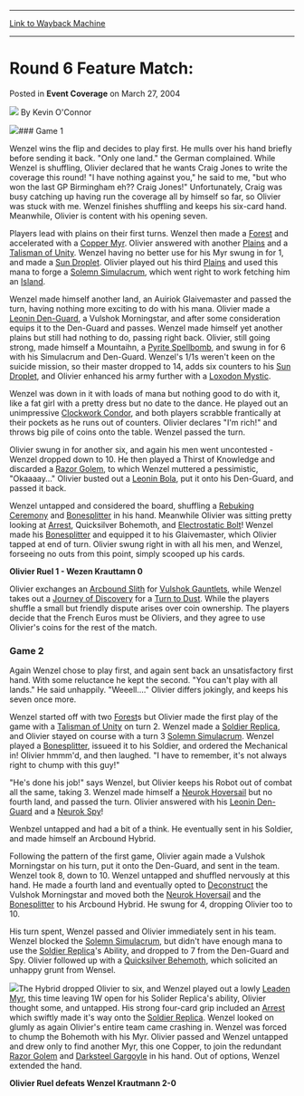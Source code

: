 
---
[Link to Wayback Machine](https://web.archive.org/web/20220518000750/https://magic.wizards.com/en/articles/archive/event-coverage/round-6-feature-match-2004-03-27)

[_metadata_:author]:- "Kevin O'Connor"
[_metadata_:description]:- "Game 1 Wenzel wins the flip and decides to play first. He mulls over his hand briefly before sending it back. `Only one land.` the German complained. While Wenzel is shuffling, Olivier declared that he wants Craig Jones to write the coverage this round! `I have nothing against you,` he said to me, `but who won the last GP Birmingham eh?? Craig Jones!` Unfortunately, Craig was"
[_metadata_:generator]:- "Drupal 7 (http://drupal.org)"
[_metadata_:node]:- "535361"
[_metadata_:publish_date]:- "2004-03-27"
[_metadata_:source]:- "div-main-content"
[_metadata_:title]:- "Round 6 Feature Match:"
[_metadata_:wayback_capture_timestamp]:- "2022-05-18 00:07:50"
[_metadata_:wayback_raw_url]:- "https://web.archive.org/web/20220518000750id_/https://magic.wizards.com/en/articles/archive/event-coverage/round-6-feature-match-2004-03-27"
[_metadata_:wayback_url]:- "https://magic.wizards.com/en/articles/archive/event-coverage/round-6-feature-match-2004-03-27"
---


Round 6 Feature Match:
======================



 Posted in **Event Coverage**
 on March 27, 2004 






![](https://media.magic.wizards.com/styles/auth_small/public/generic-avatar-150_96.png)
By Kevin O'Connor











![](https://media.magic.wizards.com/image_legacy_migration/sideboard/images/gpbir04/fm4_1.jpg)### Game 1


Wenzel wins the flip and decides to play first. He mulls over his hand briefly before sending it back. "Only one land." the German complained. While Wenzel is shuffling, Olivier declared that he wants Craig Jones to write the coverage this round! "I have nothing against you," he said to me, "but who won the last GP Birmingham eh?? Craig Jones!" Unfortunately, Craig was busy catching up having run the coverage all by himself so far, so Olivier was stuck with me. Wenzel finishes shuffling and keeps his six-card hand. Meanwhile, Olivier is content with his opening seven.


Players lead with plains on their first turns. Wenzel then made a [Forest](https://gatherer.wizards.com/Pages/Card/Details.aspx?name=Forest) and accelerated with a [Copper Myr](https://gatherer.wizards.com/Pages/Card/Details.aspx?name=Copper+Myr). Olivier answered with another [Plains](https://gatherer.wizards.com/Pages/Card/Details.aspx?name=Plains) and a [Talisman of Unity](https://gatherer.wizards.com/Pages/Card/Details.aspx?name=Talisman+of+Unity). Wenzel having no better use for his Myr swung in for 1, and made a [Sun Droplet](https://gatherer.wizards.com/Pages/Card/Details.aspx?name=Sun+Droplet). Olivier played out his third [Plains](https://gatherer.wizards.com/Pages/Card/Details.aspx?name=Plains) and used this mana to forge a [Solemn Simulacrum](https://gatherer.wizards.com/Pages/Card/Details.aspx?name=Solemn+Simulacrum), which went right to work fetching him an [Island](https://gatherer.wizards.com/Pages/Card/Details.aspx?name=Island).


Wenzel made himself another land, an Auiriok Glaivemaster and passed the turn, having nothing more exciting to do with his mana. Olivier made a [Leonin Den-Guard](https://gatherer.wizards.com/Pages/Card/Details.aspx?name=Leonin+Den-Guard), a Vulshok Morningstar, and after some consideration equips it to the Den-Guard and passes. Wenzel made himself yet another plains but still had nothing to do, passing right back. Olivier, still going strong, made himself a Mountaihn, a [Pyrite Spellbomb](https://gatherer.wizards.com/Pages/Card/Details.aspx?name=Pyrite+Spellbomb), and swung in for 6 with his Simulacrum and Den-Guard. Wenzel's 1/1s weren't keen on the suicide mission, so their master dropped to 14, adds six counters to his [Sun Droplet](https://gatherer.wizards.com/Pages/Card/Details.aspx?name=Sun+Droplet), and Olivier enhanced his army further with a [Loxodon Mystic](https://gatherer.wizards.com/Pages/Card/Details.aspx?name=Loxodon+Mystic).


Wenzel was down in it with loads of mana but nothing good to do with it, like a fat girl with a pretty dress but no date to the dance. He played out an unimpressive [Clockwork Condor](https://gatherer.wizards.com/Pages/Card/Details.aspx?name=Clockwork+Condor), and both players scrabble frantically at their pockets as he runs out of counters. Olivier declares "I'm rich!" and throws big pile of coins onto the table. Wenzel passed the turn.


Olivier swung in for another six, and again his men went uncontested - Wenzel dropped down to 10. He then played a Thirst of Knowledge and discarded a [Razor Golem](https://gatherer.wizards.com/Pages/Card/Details.aspx?name=Razor+Golem), to which Wenzel muttered a pessimistic, "Okaaaay..." Olivier busted out a [Leonin Bola](https://gatherer.wizards.com/Pages/Card/Details.aspx?name=Leonin+Bola), put it onto his Den-Guard, and passed it back.


Wenzel untapped and considered the board, shuffling a [Rebuking Ceremony](https://gatherer.wizards.com/Pages/Card/Details.aspx?name=Rebuking+Ceremony) and [Bonesplitter](https://gatherer.wizards.com/Pages/Card/Details.aspx?name=Bonesplitter) in his hand. Meanwhile Olivier was sitting pretty looking at [Arrest](https://gatherer.wizards.com/Pages/Card/Details.aspx?name=Arrest), Quicksilver Bohemoth, and [Electrostatic Bolt](https://gatherer.wizards.com/Pages/Card/Details.aspx?name=Electrostatic+Bolt)! Wenzel made his [Bonesplitter](https://gatherer.wizards.com/Pages/Card/Details.aspx?name=Bonesplitter) and equipped it to his Glaivemaster, which Olivier tapped at end of turn. Olivier swung right in with all his men, and Wenzel, forseeing no outs from this point, simply scooped up his cards.


**Olivier Ruel 1 - Wezen Krauttamn 0**


Olivier exchanges an [Arcbound Slith](https://gatherer.wizards.com/Pages/Card/Details.aspx?name=Arcbound+Slith) for [Vulshok Gauntlets](https://gatherer.wizards.com/Pages/Card/Details.aspx?name=Vulshok+Gauntlets), while Wenzel takes out a [Journey of Discovery](https://gatherer.wizards.com/Pages/Card/Details.aspx?name=Journey+of+Discovery) for a [Turn to Dust](https://gatherer.wizards.com/Pages/Card/Details.aspx?name=Turn+to+Dust). While the players shuffle a small but friendly dispute arises over coin ownership. The players decide that the French Euros must be Oliviers, and they agree to use Olivier's coins for the rest of the match.


### Game 2


Again Wenzel chose to play first, and again sent back an unsatisfactory first hand. With some reluctance he kept the second. "You can't play with all lands." He said unhappily. "Weeell...." Olivier differs jokingly, and keeps his seven once more.


Wenzel started off with two [Forest](https://gatherer.wizards.com/Pages/Card/Details.aspx?name=Forest)s but Olivier made the first play of the game with a [Talisman of Unity](https://gatherer.wizards.com/Pages/Card/Details.aspx?name=Talisman+of+Unity) on turn 2. Wenzel made a [Soldier Replica](https://gatherer.wizards.com/Pages/Card/Details.aspx?name=Soldier+Replica), and Olivier stayed on course with a turn 3 [Solemn Simulacrum](https://gatherer.wizards.com/Pages/Card/Details.aspx?name=Solemn+Simulacrum). Wenzel played a [Bonesplitter](https://gatherer.wizards.com/Pages/Card/Details.aspx?name=Bonesplitter), issueed it to his Soldier, and ordered the Mechanical in! Olivier hmmm'd, and then laughed. "I have to remember, it's not always right to chump with this guy!"


"He's done his job!" says Wenzel, but Olivier keeps his Robot out of combat all the same, taking 3. Wenzel made himself a [Neurok Hoversail](https://gatherer.wizards.com/Pages/Card/Details.aspx?name=Neurok+Hoversail) but no fourth land, and passed the turn. Olivier answered with his [Leonin Den-Guard](https://gatherer.wizards.com/Pages/Card/Details.aspx?name=Leonin+Den-Guard) and a [Neurok Spy](https://gatherer.wizards.com/Pages/Card/Details.aspx?name=Neurok+Spy)!


Wenbzel untapped and had a bit of a think. He eventually sent in his Soldier, and made himself an Arcbound Hybrid.


Following the pattern of the first game, Olivier again made a Vulshok Morningstar on his turn, put it onto the Den-Guard, and sent in the team. Wenzel took 8, down to 10. Wenzel untapped and shuffled nervously at this hand. He made a fourth land and eventually opted to [Deconstruct](https://gatherer.wizards.com/Pages/Card/Details.aspx?name=Deconstruct) the Vulshok Morningstar and moved both the [Neurok Hoversail](https://gatherer.wizards.com/Pages/Card/Details.aspx?name=Neurok+Hoversail) and the [Bonesplitter](https://gatherer.wizards.com/Pages/Card/Details.aspx?name=Bonesplitter) to his Arcbound Hybrid. He swung for 4, dropping Olivier too to 10.


His turn spent, Wenzel passed and Olivier immediately sent in his team. Wenzel blocked the [Solemn Simulacrum](https://gatherer.wizards.com/Pages/Card/Details.aspx?name=Solemn+Simulacrum), but didn't have enough mana to use the [Soldier Replica](https://gatherer.wizards.com/Pages/Card/Details.aspx?name=Soldier+Replica)'s Ability, and dropped to 7 from the Den-Guard and Spy. Olivier followed up with a [Quicksilver Behemoth](https://gatherer.wizards.com/Pages/Card/Details.aspx?name=Quicksilver+Behemoth), which solicited an unhappy grunt from Wensel.


![](https://media.magic.wizards.com/image_legacy_migration/sideboard/images/gpbir04/fm4_2.jpg)The Hybrid dropped Olivier to six, and Wenzel played out a lowly [Leaden Myr](https://gatherer.wizards.com/Pages/Card/Details.aspx?name=Leaden+Myr), this time leaving 1W open for his Solider Replica's ability, Olivier thought some, and untapped. His strong four-card grip included an [Arrest](https://gatherer.wizards.com/Pages/Card/Details.aspx?name=Arrest) which swiftly made it's way onto the [Soldier Replica](https://gatherer.wizards.com/Pages/Card/Details.aspx?name=Soldier+Replica). Wenzel looked on glumly as again Olivier's entire team came crashing in. Wenzel was forced to chump the Bohemoth with his Myr. Olivier passed and Wenzel untapped and drew only to find another Myr, this one Copper, to join the redundant [Razor Golem](https://gatherer.wizards.com/Pages/Card/Details.aspx?name=Razor+Golem) and [Darksteel Gargoyle](https://gatherer.wizards.com/Pages/Card/Details.aspx?name=Darksteel+Gargoyle) in his hand. Out of options, Wenzel extended the hand.


**Olivier Ruel defeats Wenzel Krautmann 2-0**







